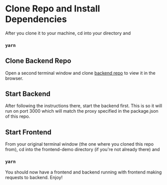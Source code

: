 # Clone Repo and Install Dependencies

After you clone it to your machine, cd into your directory and 

### `yarn` 


## Clone Backend Repo 

Open a second terminal window and clone  [backend repo](https://github.com/byronholmes2018/backend-demo) to view it in the browser.



## Start Backend

After following the instructions there, start the backend first. This is so it will run on port 3000 which will match the proxy specified in the package.json of this repo. 

## Start Frontend

From your original terminal window (the one where you cloned this repo from), cd into the frontend-demo directory (if you're not already there) and 

### `yarn`

You should now have a frontend and backend running with frontend making requests to backend. Enjoy!

